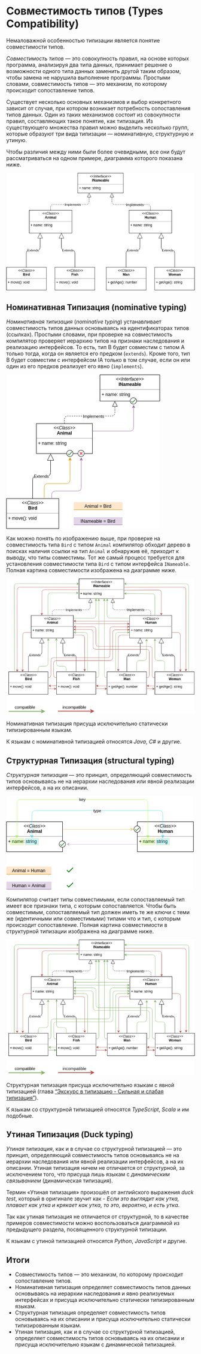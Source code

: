 # Совместимость типов (Types Compatibility)

Немаловажной особенностью типизации является понятие совместимости типов.

*Совместимость типов* — это совокупность правил, на основе которых программа, анализируя два типа данных, принимает решение о возможности одного типа данных заменить другой таким образом, чтобы замена не нарушила выполнение программы. Простыми словами, совместимость типов — это механизм, по которому происходит сопоставление типов.

Существует несколько основных механизмов и выбор конкретного зависит от случая, при котором возникает потребность сопоставления типов данных. Один из таких механизмов состоит из совокупности правил, составляющих такое понятие, как типизация. Из существующего множества правил можно выделить несколько групп, которые образуют три вида типизации — номинативную, структурную и утиную.

Чтобы различия между ними были более очевидными, все они будут рассматриваться на одном примере, диаграмма которого показана ниже.

![](nominative-types-shared.png)


## Номинативная Типизация (nominative typing)

*Номинативная типизация* (*nominative typing*) устанавливает совместимость типов данных основываясь на идентификаторах типов (ссылках). Простыми словами, при проверке на совместимость компилятор проверяет иерархию типов на признаки наследования и реализацию интерфейсов. То есть, тип B будет совместим с типом A только тогда, когда он является его предком (`extends`). Кроме того, тип B будет совместим с интерфейсом IA только в том случае, если он или один из его предков реализует его явно (`implements`).

![](nominative-types-nominative-principle.png)

Как можно понять по изображению выше, при проверке на совместимость типа `Bird` с типом `Animal` компилятор обходит дерево в поисках наличия ссылки на тип `Animal` и обнаружив её, приходит к выводу, что типы совместимы. Тот же самый процесс требуется для установления совместимости типа `Bird` с типом интерфейса `INameable`. Полная картина совместимости изображена на диаграмме ниже.

![](nominative-types-nominative-compatible.png)

Номинативная типизация присуща исключительно статически типизированным языкам.

К языкам с номинативной типизацией относятся *Java*, *C#* и другие.


## Структурная Типизация (structural typing)

*Структурная типизация* — это принцип, определяющий совместимость типов основываясь не на иерархии наследования или явной реализации интерфейсов, а на их описании.

![](nominative-types-structural-principle.png)

Компилятор считает типы совместимыми, если сопоставляемый тип имеет все признаки типа, с которым сопоставляется. Чтобы быть совместимым, сопоставляемый тип должен иметь те же ключи с теми же (идентичными или совместимыми) типами что и тип, с которым происходит сопоставление. Полная картина совместимости в структурной типизации изображена на диаграмме ниже.

![](nominative-types-structural-compatible.png)

Структурная типизация присуща исключительно языкам с явной типизацией (глава [“Экскурс в типизацию - Сильная и слабая типизация”](08.md)).

К языкам со структурной типизацией относятся *TypeScript*, *Scala* и им подобные.


## Утиная Типизация (Duck typing)

*Утиная типизация*, как и в случае со структурной типизацией — это принцип, определяющий совместимость типов основываясь не на иерархии наследования или явной реализации интерфейсов, а на их описании. Утиная типизация ничем не отличается от структурной, за исключением того, что присуща лишь языкам с *динамическим связыванием* (динамическая типизация).

Термин «Утиная типизация» произошёл от английского выражения *duck test*, который в оригинале звучит как -
*Если это выглядит как утка, плавает как утка и крякает как утка, то это, вероятно, и есть утка*.

Так как утиная типизация не отличается от структурной, то в качестве примеров совместимости можно воспользоваться диаграммой из предыдущего раздела, посвященного структурной типизации.

К языкам с утиной типизацией относятся *Python*, *JavaScript* и другие.


## Итоги

- Совместимость типов — это механизм, по которому происходит сопоставление типов.
- Номинативная типизация определяет совместимость типов данных основываясь на иерархии наследования и явно реализуемых интерфейсах и присуща исключительно статически типизированным языкам.
- Структурная типизация определяет совместимость типов основываясь на их описании и присуща исключительно статически типизированным языкам.
- Утиная типизация, как и в случае со структурной типизацией, определяет совместимость типов основываясь на их описании и присуща исключительно языкам с динамической типизацией.
